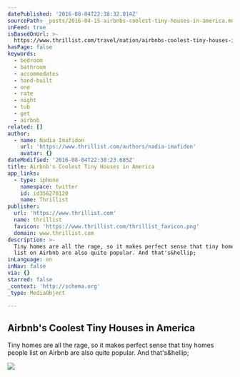 ```yaml
---
datePublished: '2016-08-04T22:38:32.014Z'
sourcePath: _posts/2016-04-15-airbnbs-coolest-tiny-houses-in-america.md
inFeed: true
isBasedOnUrl: >-
  https://www.thrillist.com/travel/nation/airbnbs-coolest-tiny-houses-in-america/travel
hasPage: false
keywords:
  - bedroom
  - bathroom
  - accommodates
  - hand-built
  - one
  - rate
  - night
  - tub
  - get
  - airbnb
related: []
author:
  - name: Nadia Imafidon
    url: 'https://www.thrillist.com/authors/nadia-imafidon'
    avatar: {}
dateModified: '2016-08-04T22:38:23.685Z'
title: Airbnb's Coolest Tiny Houses in America
app_links:
  - type: iphone
    namespace: twitter
    id: id356278120
    name: Thrillist
publisher:
  url: 'https://www.thrillist.com'
  name: thrillist
  favicon: 'https://www.thrillist.com/thrillist_favicon.png'
  domain: www.thrillist.com
description: >-
  Tiny homes are all the rage, so it makes perfect sense that tiny homes people
  list on Airbnb are also quite popular. And that's&hellip;
inLanguage: en
inNav: false
via: {}
starred: false
_context: 'http://schema.org'
_type: MediaObject

---
```

<article style=""><h1>Airbnb's Coolest Tiny Houses in America</h1><p>Tiny homes are all the rage, so it makes perfect sense that tiny homes people list on Airbnb are also quite popular. And that's&amp;hellip;</p><img src="http://assets3.thrillist.com/v1/image/1686658/size/tmg-slideshow_l" /></article>